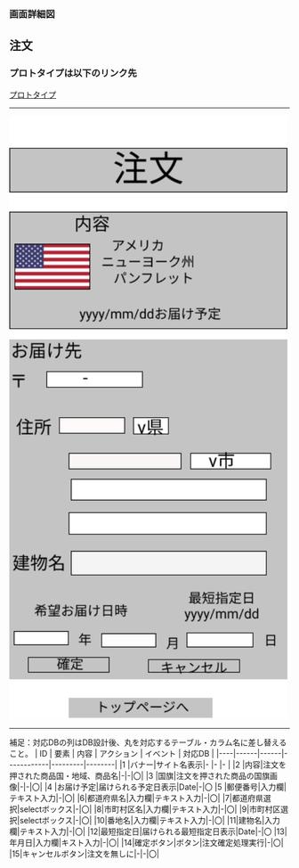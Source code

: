 ### 画面詳細図
## 注文
### プロトタイプは以下のリンク先
[プロトタイプ](https://www.figma.com/file/YG5ey5pOtI5ZYlaZHWfvS7/Untitled?node-id=18%3A18)
*****
<img src="../img/注文.png" width="500">

*****
補足：対応DBの列はDB設計後、丸を対応するテーブル・カラム名に差し替えること。
| ID | 要素 | 内容 | アクション | イベント | 対応DB |
|----|------|------|------------|---------|--------|
|1   |バナー|サイト名表示|-      |-        |-       |
|2   |内容|注文を押された商品国・地域、商品名|-|-|〇|
|3   |国旗|注文を押された商品の国旗画像|-|-|〇|
|4   |お届け予定|届けられる予定日表示|Date|-|〇
|5   |郵便番号|入力欄|テキスト入力|-|〇|
|6|都道府県名|入力欄|テキスト入力|-|〇|
|7|都道府県選択|selectボックス|-|〇|
|8|市町村区名|入力欄|テキスト入力|-|〇|
|9|市町村区選択|selectボックス|-|〇|
|10|番地名|入力欄|テキスト入力|-|〇|
|11|建物名|入力欄|テキスト入力|-|〇|
|12|最短指定日|届けられる最短指定日表示|Date|-|〇
|13|年月日|入力欄|キスト入力|-|〇|
|14|確定ボタン|ボタン|注文確定処理実行|-|〇|
|15|キャンセルボタン|注文を無しに|-|-|〇|
